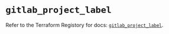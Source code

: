 # `gitlab_project_label`

Refer to the Terraform Registory for docs: [`gitlab_project_label`](https://registry.terraform.io/providers/gitlabhq/gitlab/16.6.0/docs/resources/project_label).
